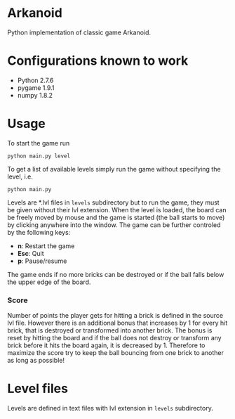 # Arkanoid

Python implementation of classic game Arkanoid.

# Configurations known to work

* Python 2.7.6
* pygame 1.9.1
* numpy 1.8.2

# Usage

To start the game run

`python main.py level`

To get a list of available levels simply run the game without specifying the level, i.e.

`python main.py`

Levels are *.lvl files in `levels` subdirectory but to run the game, they must be given without their lvl extension.
When the level is loaded, the board can be freely moved by mouse and the game is started (the ball starts to move)
by clicking anywhere into the window. The game can be further controled by the following keys:

* **n**: Restart the game
* **Esc**: Quit
* **p**: Pause/resume

The game ends if no more bricks can be destroyed or if the ball falls below the upper edge of the board.

### Score

Number of points the player gets for hitting a brick is defined in the source lvl file.
However there is an additional bonus that increases by 1 for every hit brick, that is destroyed
or transformed into another brick. The bonus is reset by hitting the board and if the ball does not 
destroy or transform any brick before it hits the board again, it is decreased by 1. Therefore to 
maximize the score try to keep the ball bouncing from one brick to another as long as possible!


# Level files

Levels are defined in text files with lvl extension in `levels` subdirectory. 

